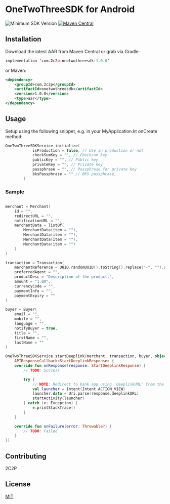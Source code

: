 # OneTwoThreeSDK for Android

![Minimum SDK Version](https://img.shields.io/badge/minSdkVersion-23-brightgreen)
[![Maven Central](https://maven-badges.herokuapp.com/maven-central/com.2c2p/onetwothreesdk/badge.svg)](https://search.maven.org/artifact/com.2c2p/onetwothreesdk)

## Installation

Download the latest AAR from Maven Central or grab via Gradle:

```kotlin
implementation 'com.2c2p:onetwothreesdk:1.0.0'
```


or Maven:

```xml
<dependency>
    <groupId>com.2c2p</groupId>
    <artifactId>onetwothreesdk</artifactId>
    <version>1.0.0</version>
    <type>aar</type>
</dependency>
```

## Usage

Setup using the following snippet, e.g. in your MyApplication.kt onCreate method:

```kotlin
OneTwoThreeSDKService.initialize(
            isProduction = false, // Use in production or not
            checkSumKey = "", // Checksum key
            publicKey = "", // Public key
            privateKey = "", // Private key
            passphrase = "", // Passphrase for private key
            bksPassphrase = "" // BKS passphrase,
        )
```

### Sample

```kotlin

merchant = Merchant(
    id = "",
    redirectURL = "",
    notificationURL = "",
    merchantData = listOf(
        MerchantData(item = ""),
        MerchantData(item = ""),
        MerchantData(item = ""),
        MerchantData(item = "")
    )
)

transaction = Transaction(
    merchantReference = UUID.randomUUID().toString().replace("-", "").substring(0,11),
    preferredAgent = "",
    productDesc = "Description of the product.",
    amount = "1.00",
    currencyCode = "",
    paymentInfo = "",
    paymentExpiry = ""
)

buyer = Buyer(
    email = "",
    mobile = "",
    language = "",
    notifyBuyer = true,
    title = "",
    firstName = "",
    lastName = ""
)

OneTwoThreeSDKService.startDeeplink(merchant, transaction, buyer, object :
    APIResponseCallback<StartDeeplinkResponse> {
    override fun onResponse(response: StartDeeplinkResponse) {
        // TODO: Success

        try {
            // NOTE: Redirect to bank app using 'deeplinkURL' from the response.
            val launcher = Intent(Intent.ACTION_VIEW)
            launcher.data = Uri.parse(response.deeplinkURL)
            startActivity(launcher)
        } catch (e: Exception) {
            e.printStackTrace()
        }
    }

    override fun onFailure(error: Throwable?) {
        // TODO: Failed
    }
})
```

## Contributing
2C2P

## License
[MIT](https://choosealicense.com/licenses/mit/)